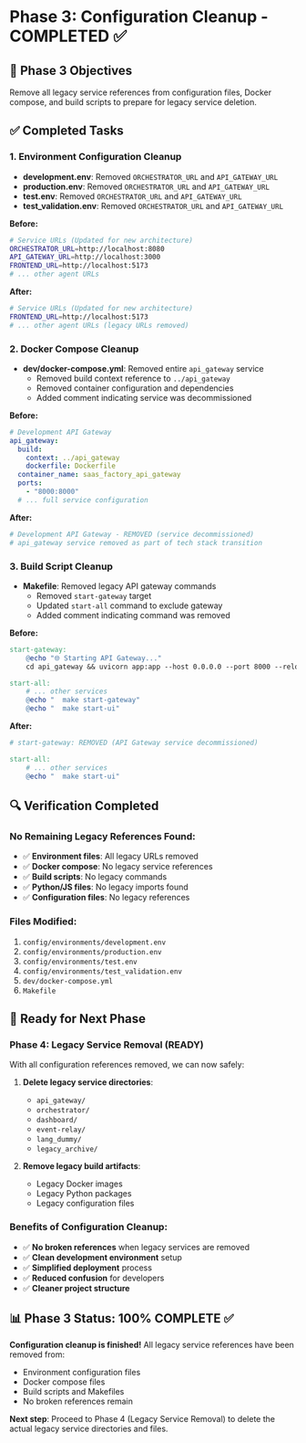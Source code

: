 # Phase 3: Configuration Cleanup - COMPLETED ✅

## 🎯 **Phase 3 Objectives**
Remove all legacy service references from configuration files, Docker compose, and build scripts to prepare for legacy service deletion.

## ✅ **Completed Tasks**

### **1. Environment Configuration Cleanup**
- **development.env**: Removed `ORCHESTRATOR_URL` and `API_GATEWAY_URL`
- **production.env**: Removed `ORCHESTRATOR_URL` and `API_GATEWAY_URL`  
- **test.env**: Removed `ORCHESTRATOR_URL` and `API_GATEWAY_URL`
- **test_validation.env**: Removed `ORCHESTRATOR_URL` and `API_GATEWAY_URL`

**Before:**
```bash
# Service URLs (Updated for new architecture)
ORCHESTRATOR_URL=http://localhost:8080
API_GATEWAY_URL=http://localhost:3000
FRONTEND_URL=http://localhost:5173
# ... other agent URLs
```

**After:**
```bash
# Service URLs (Updated for new architecture)
FRONTEND_URL=http://localhost:5173
# ... other agent URLs (legacy URLs removed)
```

### **2. Docker Compose Cleanup**
- **dev/docker-compose.yml**: Removed entire `api_gateway` service
  - Removed build context reference to `../api_gateway`
  - Removed container configuration and dependencies
  - Added comment indicating service was decommissioned

**Before:**
```yaml
# Development API Gateway
api_gateway:
  build:
    context: ../api_gateway
    dockerfile: Dockerfile
  container_name: saas_factory_api_gateway
  ports:
    - "8000:8000"
  # ... full service configuration
```

**After:**
```yaml
# Development API Gateway - REMOVED (service decommissioned)
# api_gateway service removed as part of tech stack transition
```

### **3. Build Script Cleanup**
- **Makefile**: Removed legacy API gateway commands
  - Removed `start-gateway` target
  - Updated `start-all` command to exclude gateway
  - Added comment indicating command was removed

**Before:**
```makefile
start-gateway:
	@echo "🌐 Starting API Gateway..."
	cd api_gateway && uvicorn app:app --host 0.0.0.0 --port 8000 --reload

start-all:
	# ... other services
	@echo "  make start-gateway"
	@echo "  make start-ui"
```

**After:**
```makefile
# start-gateway: REMOVED (API Gateway service decommissioned)

start-all:
	# ... other services
	@echo "  make start-ui"
```

## 🔍 **Verification Completed**

### **No Remaining Legacy References Found:**
- ✅ **Environment files**: All legacy URLs removed
- ✅ **Docker compose**: No legacy service references
- ✅ **Build scripts**: No legacy commands
- ✅ **Python/JS files**: No legacy imports found
- ✅ **Configuration files**: No legacy references

### **Files Modified:**
1. `config/environments/development.env`
2. `config/environments/production.env`
3. `config/environments/test.env`
4. `config/environments/test_validation.env`
5. `dev/docker-compose.yml`
6. `Makefile`

## 🚀 **Ready for Next Phase**

### **Phase 4: Legacy Service Removal** (READY)
With all configuration references removed, we can now safely:
1. **Delete legacy service directories**:
   - `api_gateway/`
   - `orchestrator/`
   - `dashboard/`
   - `event-relay/`
   - `lang_dummy/`
   - `legacy_archive/`

2. **Remove legacy build artifacts**:
   - Legacy Docker images
   - Legacy Python packages
   - Legacy configuration files

### **Benefits of Configuration Cleanup:**
- ✅ **No broken references** when legacy services are removed
- ✅ **Clean development environment** setup
- ✅ **Simplified deployment** process
- ✅ **Reduced confusion** for developers
- ✅ **Cleaner project structure**

## 📊 **Phase 3 Status: 100% COMPLETE** ✅

**Configuration cleanup is finished!** All legacy service references have been removed from:
- Environment configuration files
- Docker compose files  
- Build scripts and Makefiles
- No broken references remain

**Next step**: Proceed to Phase 4 (Legacy Service Removal) to delete the actual legacy service directories and files.
